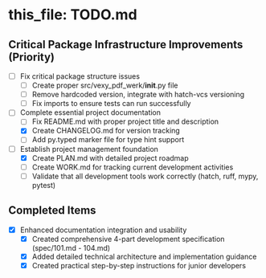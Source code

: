 # this_file: TODO.md

## Critical Package Infrastructure Improvements (Priority)

- [ ] Fix critical package structure issues
  - [ ] Create proper src/vexy_pdf_werk/__init__.py file
  - [ ] Remove hardcoded version, integrate with hatch-vcs versioning
  - [ ] Fix imports to ensure tests can run successfully

- [ ] Complete essential project documentation
  - [ ] Fix README.md with proper project title and description
  - [x] Create CHANGELOG.md for version tracking
  - [ ] Add py.typed marker file for type hint support

- [ ] Establish project management foundation
  - [x] Create PLAN.md with detailed project roadmap
  - [ ] Create WORK.md for tracking current development activities
  - [ ] Validate that all development tools work correctly (hatch, ruff, mypy, pytest)

## Completed Items

- [x] Enhanced documentation integration and usability
  - [x] Created comprehensive 4-part development specification (spec/101.md - 104.md)
  - [x] Added detailed technical architecture and implementation guidance
  - [x] Created practical step-by-step instructions for junior developers